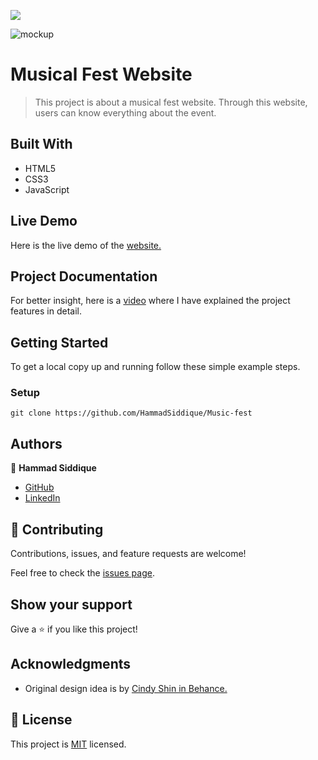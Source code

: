 ![](https://img.shields.io/badge/Microverse-blueviolet)

![mockup](https://user-images.githubusercontent.com/67911212/163377046-341c384e-03f7-4d1c-b819-fe8053380ccc.jpg)

# Musical Fest Website

> This project is about a musical fest website. Through this website, users can know everything about the event.


## Built With

- HTML5
- CSS3
- JavaScript

## Live Demo

Here is the live demo of the [website.](https://hammadsiddique.github.io/Music-fest/)

## Project Documentation

For better insight, here is a [video](https://www.loom.com/share/014785c19ada4934b8eb1c2f144d2dc6) where I have explained the project features in detail.

## Getting Started

To get a local copy up and running follow these simple example steps.

### Setup

`git clone https://github.com/HammadSiddique/Music-fest`

## Authors

👤 **Hammad Siddique**

- [GitHub](https://github.com/HammadSiddique)
- [LinkedIn](https://www.linkedin.com/in/hammad-siddique-6a5469231/)


## 🤝 Contributing

Contributions, issues, and feature requests are welcome!

Feel free to check the [issues page](../../issues/).

## Show your support

Give a ⭐️ if you like this project!

## Acknowledgments

- Original design idea is by [Cindy Shin in Behance.](https://www.behance.net/adagio07)

## 📝 License

This project is [MIT](./MIT.md) licensed.
